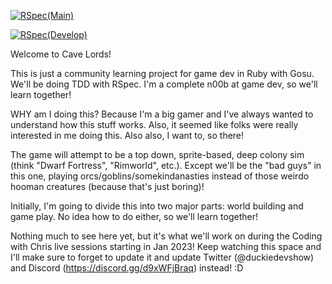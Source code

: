 [![RSpec(Main)](https://github.com/terrainoob/cave_lords/actions/workflows/ruby.yml/badge.svg?branch=main)](https://github.com/terrainoob/cave_lords/actions/workflows/ruby.yml)

[![RSpec(Develop)](https://github.com/terrainoob/cave_lords/actions/workflows/ruby.yml/badge.svg?branch=develop)](https://github.com/terrainoob/cave_lords/actions/workflows/ruby.yml)

Welcome to Cave Lords!

This is just a community learning project for game dev in Ruby with Gosu. We'll be doing TDD with RSpec. I'm a complete n00b at game dev, so we'll learn together!

WHY am I doing this? Because I'm a big gamer and I've always wanted to understand how this stuff works. Also, it seemed like folks were really interested in me doing this. Also also, I want to, so there!

The game will attempt to be a top down, sprite-based, deep colony sim (think "Dwarf Fortress", "Rimworld", etc.). Except we'll be the "bad guys" in this one, playing orcs/goblins/somekindanasties instead of those weirdo hooman creatures (because that's just boring)!

Initially, I'm going to divide this into two major parts: world building and game play. No idea how to do either, so we'll learn together!

Nothing much to see here yet, but it's what we'll work on during the Coding with Chris live sessions starting in Jan 2023! Keep watching this space and I'll make sure to forget to update it and update Twitter (@duckiedevshow) and Discord (https://discord.gg/d9xWFjBraq) instead! :D

